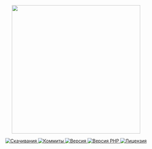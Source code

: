 <p align="center"><a href="https://www.localzet.com" target="_blank">
  <img src="https://cdn.localzet.com/assets/media/logos/ZorinProjectsSP.svg" width="400">
</a></p>

<p align="center">
  <a href="https://packagist.org/packages/localzet/wgmgr">
  <img src="https://img.shields.io/packagist/dt/localzet/wgmgr?label=%D0%A1%D0%BA%D0%B0%D1%87%D0%B8%D0%B2%D0%B0%D0%BD%D0%B8%D1%8F" alt="Скачивания">
</a>
  <a href="https://github.com/localzet/Wireguard-Manager-PHP">
  <img src="https://img.shields.io/github/commit-activity/t/localzet/Wireguard-Manager-PHP?label=%D0%9A%D0%BE%D0%BC%D0%BC%D0%B8%D1%82%D1%8B" alt="Коммиты">
</a>
  <a href="https://packagist.org/packages/localzet/wgmgr">
  <img src="https://img.shields.io/packagist/v/localzet/wgmgr?label=%D0%92%D0%B5%D1%80%D1%81%D0%B8%D1%8F" alt="Версия">
</a>
  <a href="https://packagist.org/packages/localzet/wgmgr">
  <img src="https://img.shields.io/packagist/dependency-v/localzet/wgmgr/php?label=PHP" alt="Версия PHP">
</a>
  <a href="https://github.com/localzet/Wireguard-Manager-PHP">
  <img src="https://img.shields.io/github/license/localzet/Wireguard-Manager-PHP?label=%D0%9B%D0%B8%D1%86%D0%B5%D0%BD%D0%B7%D0%B8%D1%8F" alt="Лицензия">
</a>
</p>

